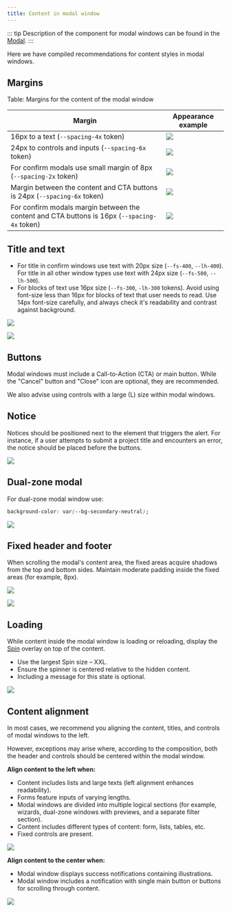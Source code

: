 ```yaml
---
title: Content in modal window
---
```


::: tip
Description of the component for modal windows can be found in the [Modal](/components/modal/modal).
:::

Here we have compiled recommendations for content styles in modal windows.

## Margins

Table: Margins for the content of the modal window

| Margin                                             | Appearance example                         |
| -------------------------------------------------- | ------------------------------------------ |
| 16px to a text (`--spacing-4x` token)              | ![](static/margins-heading.png)            |
| 24px to controls and inputs (`--spacing-6x` token) | ![](static/big-margins-heading.png)        |
| For confirm modals use small margin of 8px (`--spacing-2x` token) | ![](static/margins-heading-confirm.png)    |
| Margin between the content and CTA buttons is 24px (`--spacing-6x` token) | ![](static/big-margins.png)                |
| For confirm modals margin between the content and CTA buttons is 16px (`--spacing-4x` token) | ![](static/margins.png) |

## Title and text

- For title in confirm windows use text with 20px size (`--fs-400`, `--lh-400`). For title in all other window types use text with 24px size (`--fs-500`, `--lh-500`).
- For blocks of text use 16px size (`--fs-300`, `-lh-300` tokens). Avoid using font-size less than 16px for blocks of text that user needs to read. Use 14px font-size carefully, and always check it's readability and contrast against background.

![](static/s-confirm.png)

![](static/m-settings.png)

## Buttons

Modal windows must include a Call-to-Action (CTA) or main button. While the "Cancel" button and "Close" icon are optional, they are recommended.

We also advise using controls with a large (L) size within modal windows.

## Notice

Notices should be positioned next to the element that triggers the alert. For instance, if a user attempts to submit a project title and encounters an error, the notice should be placed before the buttons.

![](static/m-notice.png)

## Dual-zone modal

For dual-zone modal window use:

```css
background-color: var(--bg-secondary-neutral);
```

![](static/m-modal.png)

## Fixed header and footer

When scrolling the modal's content area, the fixed areas acquire shadows from the top and bottom sides. Maintain moderate padding inside the fixed areas (for example, 8px).

![](static/fixed.png)

![](static/fixed-margins.png)

## Loading

While content inside the modal window is loading or reloading, display the [Spin](/components/spin/spin) overlay on top of the content.

- Use the largest Spin size – XXL.
- Ensure the spinner is centered relative to the hidden content.
- Including a message for this state is optional.

![](static/spinner.png)

## Content alignment

In most cases, we recommend you aligning the content, titles, and controls of modal windows to the left.

However, exceptions may arise where, according to the composition, both the header and controls should be centered within the modal window.

**Align content to the left when:**

- Content includes lists and large texts (left alignment enhances readability).
- Forms feature inputs of varying lengths.
- Modal windows are divided into multiple logical sections (for example, wizards, dual-zone windows with previews, and a separate filter section).
- Content includes different types of content: form, lists, tables, etc.
- Fixed controls are present.

![](static/m-settings.png)

**Align content to the center when:**

- Modal window displays success notifications containing illustrations.
- Modal window includes a notification with single main button or buttons for scrolling through content.

![](static/m-news.png)
